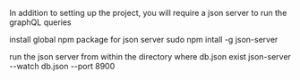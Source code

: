 In addition to setting up the project, you will require a json server to run the graphQL queries

install global npm package for json server
sudo npm intall -g json-server

run the json server from within the directory where db.json exist
json-server --watch db.json --port 8900
